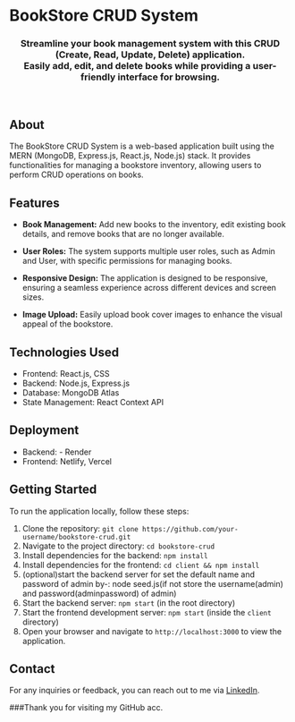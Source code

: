 
# BookStore CRUD System

<h3 align="center">
Streamline your book management system with this CRUD (Create, Read, Update, Delete) application.<br>
Easily add, edit, and delete books while providing a user-friendly interface for browsing.
</h3>
<br>

## About

The BookStore CRUD System is a web-based application built using the MERN (MongoDB, Express.js, React.js, Node.js) stack. It provides functionalities for managing a bookstore inventory, allowing users to perform CRUD operations on books.

## Features

- **Book Management:** Add new books to the inventory, edit existing book details, and remove books that are no longer available.
- **User Roles:** The system supports multiple user roles, such as Admin and User, with specific permissions for managing books.

- **Responsive Design:** The application is designed to be responsive, ensuring a seamless experience across different devices and screen sizes.

- **Image Upload:** Easily upload book cover images to enhance the visual appeal of the bookstore.

## Technologies Used

- Frontend: React.js, CSS
- Backend: Node.js, Express.js
- Database: MongoDB Atlas
- State Management: React Context API

## Deployment

- Backend: - Render
- Frontend: Netlify, Vercel

## Getting Started

To run the application locally, follow these steps:

1. Clone the repository: `git clone https://github.com/your-username/bookstore-crud.git`
2. Navigate to the project directory: `cd bookstore-crud`
3. Install dependencies for the backend: `npm install`
4. Install dependencies for the frontend: `cd client && npm install`
5. (optional)start the backend server for set the default name and password of admin by-: node seed.js(if not store the username(admin) and password(adminpassword) of admin)
6. Start the backend server: `npm start` (in the root directory)
7. Start the frontend development server: `npm start` (inside the `client` directory)
8. Open your browser and navigate to `http://localhost:3000` to view the application.

## Contact

For any inquiries or feedback, you can reach out to me via [LinkedIn](https://www.linkedin.com/in/sheikh-anarul-03206124b/).

###Thank you for visiting my GitHub acc.
